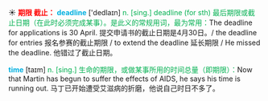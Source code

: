 ☀ <font color="red">**期限 截止：**</font>
<font color="sky blue">**deadline**</font> ['dedlaɪn] 
<font color="#00b050">n. [sing.] deadline (for sth) 最后期限或截止日期（在此时必须完成某事）。是此义的常规用词，最为常用：</font>The deadline for applications is 30 April. 提交申请书的截止日期是4月30日。/ the deadline for entries 报名参赛的截止期限 / to extend the deadline 延长期限 / He missed the deadline. 他错过了截止日期。

<font color="sky blue">**time**</font> [taɪm] 
<font color="#00b050">n. [sing.] 生命的期限，或做某事所用的时间总量（即期限）：</font>Now that Martin has begun to suffer the effects of AIDS, he says his time is running out. 马丁已开始遭受艾滋病的折磨，他说自己时日不多了。
